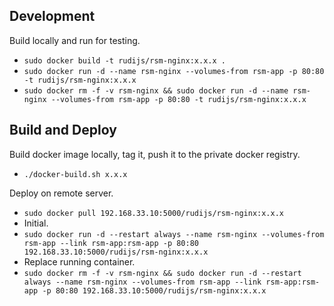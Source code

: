 ## Development

Build locally and run for testing.

- `sudo docker build -t rudijs/rsm-nginx:x.x.x .`
- `sudo docker run -d --name rsm-nginx --volumes-from rsm-app -p 80:80 -t rudijs/rsm-nginx:x.x.x`
- `sudo docker rm -f -v rsm-nginx && sudo docker run -d --name rsm-nginx --volumes-from rsm-app -p 80:80 -t rudijs/rsm-nginx:x.x.x`

## Build and Deploy

Build docker image locally, tag it, push it to the private docker registry.

- `./docker-build.sh x.x.x`

Deploy on remote server.

- `sudo docker pull 192.168.33.10:5000/rudijs/rsm-nginx:x.x.x`
- Initial.
- `sudo docker run -d --restart always --name rsm-nginx --volumes-from rsm-app --link rsm-app:rsm-app -p 80:80 192.168.33.10:5000/rudijs/rsm-nginx:x.x.x`
- Replace running container.
- `sudo docker rm -f -v rsm-nginx && sudo docker run -d --restart always --name rsm-nginx --volumes-from rsm-app --link rsm-app:rsm-app -p 80:80 192.168.33.10:5000/rudijs/rsm-nginx:x.x.x`
